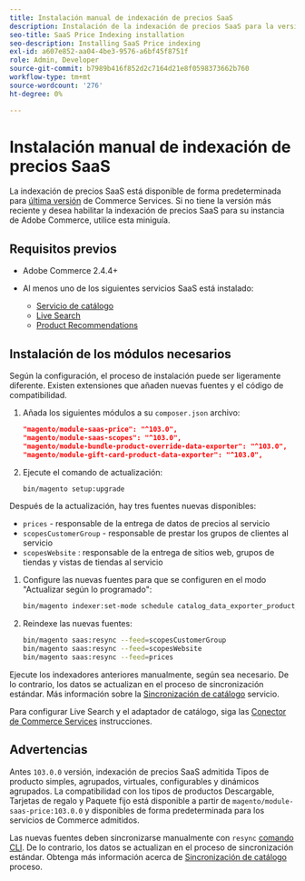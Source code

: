 ```yaml
---
title: Instalación manual de indexación de precios SaaS
description: Instalación de la indexación de precios SaaS para la versión anterior
seo-title: SaaS Price Indexing installation
seo-description: Installing SaaS Price indexing
exl-id: a607e852-aa04-4be3-9576-a6bf45f8751f
role: Admin, Developer
source-git-commit: b7989b416f852d2c7164d21e8f0598373662b760
workflow-type: tm+mt
source-wordcount: '276'
ht-degree: 0%

---
```


# Instalación manual de indexación de precios SaaS

La indexación de precios SaaS está disponible de forma predeterminada para [última versión](index.md#Requirements) de Commerce Services.
Si no tiene la versión más reciente y desea habilitar la indexación de precios SaaS para su instancia de Adobe Commerce, utilice esta miniguía.

## Requisitos previos

* Adobe Commerce 2.4.4+
* Al menos uno de los siguientes servicios SaaS está instalado:

   * [Servicio de catálogo](../catalog-service/overview.md)
   * [Live Search](../live-search/guide-overview.md)
   * [Product Recommendations](../product-recommendations/guide-overview.md)

## Instalación de los módulos necesarios

Según la configuración, el proceso de instalación puede ser ligeramente diferente.
Existen extensiones que añaden nuevas fuentes y el código de compatibilidad.

1. Añada los siguientes módulos a su `composer.json` archivo:

   ```json
   "magento/module-saas-price": "^103.0",
   "magento/module-saas-scopes": "^103.0",
   "magento/module-bundle-product-override-data-exporter": "^103.0",
   "magento/module-gift-card-product-data-exporter": "^103.0",
   ```

1. Ejecute el comando de actualización:

   ```bash
   bin/magento setup:upgrade
   ```

Después de la actualización, hay tres fuentes nuevas disponibles:

* `prices` - responsable de la entrega de datos de precios al servicio
* `scopesCustomerGroup` - responsable de prestar los grupos de clientes al servicio
* `scopesWebsite` : responsable de la entrega de sitios web, grupos de tiendas y vistas de tiendas al servicio


1. Configure las nuevas fuentes para que se configuren en el modo &quot;Actualizar según lo programado&quot;:

   ```bash
   bin/magento indexer:set-mode schedule catalog_data_exporter_product_prices scopes_customergroup_data_exporter scopes_website_data_exporter
   ```

1. Reindexe las nuevas fuentes:

   ```bash
   bin/magento saas:resync --feed=scopesCustomerGroup
   bin/magento saas:resync --feed=scopesWebsite
   bin/magento saas:resync --feed=prices
   ```

Ejecute los indexadores anteriores manualmente, según sea necesario. De lo contrario, los datos se actualizan en el proceso de sincronización estándar. Más información sobre la [Sincronización de catálogo](../landing/catalog-sync.md) servicio.


Para configurar Live Search y el adaptador de catálogo, siga las [Conector de Commerce Services](https://experienceleague.adobe.com/docs/commerce-merchant-services/user-guides/integration-services/saas.html) instrucciones.

## Advertencias

Antes `103.0.0` versión, indexación de precios SaaS admitida Tipos de producto simples, agrupados, virtuales, configurables y dinámicos agrupados.
La compatibilidad con los tipos de productos Descargable, Tarjetas de regalo y Paquete fijo está disponible a partir de `magento/module-saas-price:103.0.0` y disponibles de forma predeterminada para los servicios de Commerce admitidos.

Las nuevas fuentes deben sincronizarse manualmente con `resync` [comando CLI](../landing/catalog-sync.md#resynccmdline). De lo contrario, los datos se actualizan en el proceso de sincronización estándar. Obtenga más información acerca de [Sincronización de catálogo](../landing/catalog-sync.md) proceso.